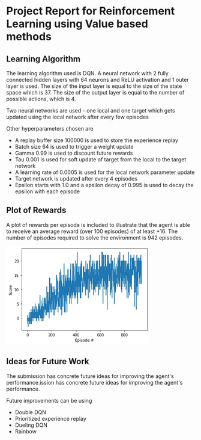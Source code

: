 # Project Report for Reinforcement Learning using Value based methods

[image1]: score_vs_episodes.jpg "Plot of Rewards"

## Learning Algorithm

The learning algorithm used is DQN. A neural network with 2 fully connected hidden layers with 64 neurons and ReLU activation and 1 outer layer is used. The size of the input layer is equal to the size of the state space which is 37. The size of the output layer is equal to the number of possible actions, which is 4.

Two neural networks are used - one local and one target which gets updated using the local network after every few episodes

Other hyperparameters chosen are 
- A replay buffer size 100000 is used to store the experience replay
- Batch size 64 is used to trigger a weight update
- Gamma 0.99 is used to discount future rewards
- Tau 0.001 is used for soft update of target from the local to the target network
- A learning rate of 0.0005 is used for the local network parameter update
- Target network is updated after every 4 episodes
- Epsilon starts with 1.0 and a epsilon decay of 0.995 is used to decay the epsilon with each episode

## Plot of Rewards
A plot of rewards per episode is included to illustrate that the agent is able to receive an average reward (over 100 episodes) of at least +16. The number of episodes required to solve the environment is 942 episodes.

![Plot of Rewards][image1]

## Ideas for Future Work
The submission has concrete future ideas for improving the agent's performance.ission has concrete future ideas for improving the agent's performance.

Future improvements can be using
- Double DQN
- Prioritized experience replay
- Dueling DQN
- Rainbow
